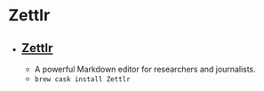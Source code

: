 # Zettlr
- [Zettlr](https://www.zettlr.com/)
  - 
  - A powerful Markdown editor for researchers and journalists.
  - `brew cask install Zettlr`
